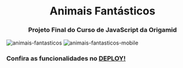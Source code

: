 <h1 align="center">Animais Fantásticos</h1>

<h3 align="center">Projeto Final do Curso de JavaScript da Origamid</h3>

![animais-fantasticos](https://user-images.githubusercontent.com/47156960/101282958-ae226f80-37b6-11eb-9385-27248d2dc560.png)
![animais-fantasticos-mobile](https://user-images.githubusercontent.com/47156960/101282991-d8742d00-37b6-11eb-9632-24a0949e62fa.png)
<br>


<h3>Confira as funcionalidades no <a href="https://danielfilh0.github.io/animais-fantasticos/">DEPLOY!</a>
